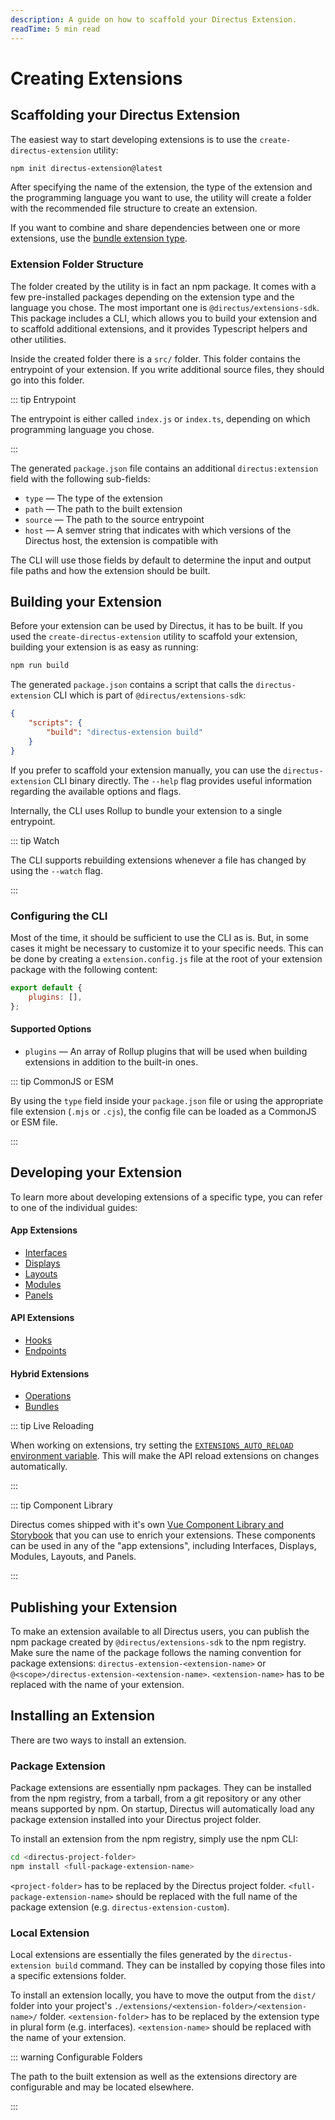 ```yaml
---
description: A guide on how to scaffold your Directus Extension.
readTime: 5 min read
---
```


# Creating Extensions

## Scaffolding your Directus Extension

The easiest way to start developing extensions is to use the `create-directus-extension` utility:

```bash
npm init directus-extension@latest
```

After specifying the name of the extension, the type of the extension and the programming language you want to use, the
utility will create a folder with the recommended file structure to create an extension.

If you want to combine and share dependencies between one or more extensions, use the
[bundle extension type](/extensions/bundles).

### Extension Folder Structure

The folder created by the utility is in fact an npm package. It comes with a few pre-installed packages depending on the
extension type and the language you chose. The most important one is `@directus/extensions-sdk`. This package includes a
CLI, which allows you to build your extension and to scaffold additional extensions, and it provides Typescript helpers
and other utilities.

Inside the created folder there is a `src/` folder. This folder contains the entrypoint of your extension. If you write
additional source files, they should go into this folder.

::: tip Entrypoint

The entrypoint is either called `index.js` or `index.ts`, depending on which programming language you chose.

:::

The generated `package.json` file contains an additional `directus:extension` field with the following sub-fields:

- `type` — The type of the extension
- `path` — The path to the built extension
- `source` — The path to the source entrypoint
- `host` — A semver string that indicates with which versions of the Directus host, the extension is compatible with

The CLI will use those fields by default to determine the input and output file paths and how the extension should be
built.

## Building your Extension

Before your extension can be used by Directus, it has to be built. If you used the `create-directus-extension` utility
to scaffold your extension, building your extension is as easy as running:

```bash
npm run build
```

The generated `package.json` contains a script that calls the `directus-extension` CLI which is part of
`@directus/extensions-sdk`:

```json
{
	"scripts": {
		"build": "directus-extension build"
	}
}
```

If you prefer to scaffold your extension manually, you can use the `directus-extension` CLI binary directly. The
`--help` flag provides useful information regarding the available options and flags.

Internally, the CLI uses Rollup to bundle your extension to a single entrypoint.

::: tip Watch

The CLI supports rebuilding extensions whenever a file has changed by using the `--watch` flag.

:::

### Configuring the CLI

Most of the time, it should be sufficient to use the CLI as is. But, in some cases it might be necessary to customize it
to your specific needs. This can be done by creating a `extension.config.js` file at the root of your extension package
with the following content:

```js
export default {
	plugins: [],
};
```

#### Supported Options

- `plugins` — An array of Rollup plugins that will be used when building extensions in addition to the built-in ones.

::: tip CommonJS or ESM

By using the `type` field inside your `package.json` file or using the appropriate file extension (`.mjs` or `.cjs`),
the config file can be loaded as a CommonJS or ESM file.

:::

## Developing your Extension

To learn more about developing extensions of a specific type, you can refer to one of the individual guides:

#### App Extensions

- [Interfaces](/extensions/interfaces)
- [Displays](/extensions/displays)
- [Layouts](/extensions/layouts)
- [Modules](/extensions/modules)
- [Panels](/extensions/panels)

#### API Extensions

- [Hooks](/extensions/hooks)
- [Endpoints](/extensions/endpoints)

#### Hybrid Extensions

- [Operations](/extensions/operations)
- [Bundles](/extensions/bundles)

::: tip Live Reloading

When working on extensions, try setting the
[`EXTENSIONS_AUTO_RELOAD` environment variable](/self-hosted/config-options). This will make the API reload extensions
on changes automatically.

:::

::: tip  Component Library

Directus comes shipped with it's own [Vue Component Library and Storybook]((https://components.directus.io)) that you can use to enrich your extensions.
These components can be used in any of the "app extensions", including Interfaces, Displays, Modules, Layouts, and Panels.

:::

## Publishing your Extension

To make an extension available to all Directus users, you can publish the npm package created by
`@directus/extensions-sdk` to the npm registry. Make sure the name of the package follows the naming convention for
package extensions: `directus-extension-<extension-name>` or `@<scope>/directus-extension-<extension-name>`.
`<extension-name>` has to be replaced with the name of your extension.

## Installing an Extension

There are two ways to install an extension.

### Package Extension

Package extensions are essentially npm packages. They can be installed from the npm registry, from a tarball, from a git
repository or any other means supported by npm. On startup, Directus will automatically load any package extension
installed into your Directus project folder.

To install an extension from the npm registry, simply use the npm CLI:

```bash
cd <directus-project-folder>
npm install <full-package-extension-name>
```

`<project-folder>` has to be replaced by the Directus project folder. `<full-package-extension-name>` should be replaced
with the full name of the package extension (e.g. `directus-extension-custom`).

### Local Extension

Local extensions are essentially the files generated by the `directus-extension build` command. They can be installed by
copying those files into a specific extensions folder.

To install an extension locally, you have to move the output from the `dist/` folder into your project's
`./extensions/<extension-folder>/<extension-name>/` folder. `<extension-folder>` has to be replaced by the extension
type in plural form (e.g. interfaces). `<extension-name>` should be replaced with the name of your extension.

::: warning Configurable Folders

The path to the built extension as well as the extensions directory are configurable and may be located elsewhere.

:::

